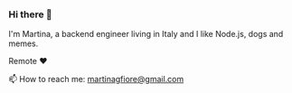 ### Hi there 👋

I'm Martina, a backend engineer living in Italy and I like Node.js, dogs and memes.

Remote ❤️


📫 How to reach me: martinagfiore@gmail.com
